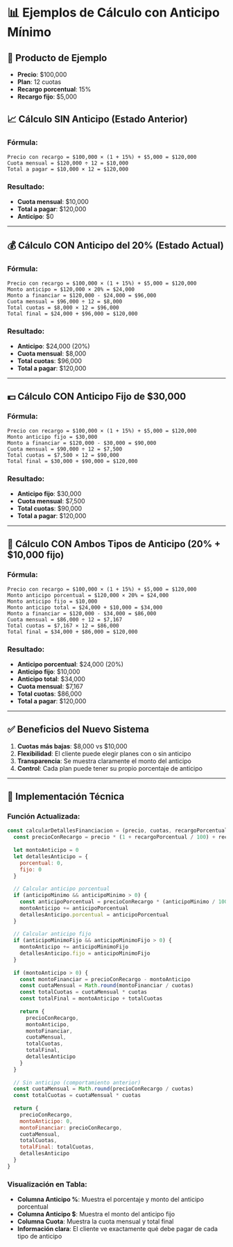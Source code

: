 # 📊 Ejemplos de Cálculo con Anticipo Mínimo

## 🎯 **Producto de Ejemplo**
- **Precio**: $100,000
- **Plan**: 12 cuotas
- **Recargo porcentual**: 15%
- **Recargo fijo**: $5,000

## 📈 **Cálculo SIN Anticipo (Estado Anterior)**

### Fórmula:
```
Precio con recargo = $100,000 × (1 + 15%) + $5,000 = $120,000
Cuota mensual = $120,000 ÷ 12 = $10,000
Total a pagar = $10,000 × 12 = $120,000
```

### Resultado:
- **Cuota mensual**: $10,000
- **Total a pagar**: $120,000
- **Anticipo**: $0

---

## 💰 **Cálculo CON Anticipo del 20% (Estado Actual)**

### Fórmula:
```
Precio con recargo = $100,000 × (1 + 15%) + $5,000 = $120,000
Monto anticipo = $120,000 × 20% = $24,000
Monto a financiar = $120,000 - $24,000 = $96,000
Cuota mensual = $96,000 ÷ 12 = $8,000
Total cuotas = $8,000 × 12 = $96,000
Total final = $24,000 + $96,000 = $120,000
```

### Resultado:
- **Anticipo**: $24,000 (20%)
- **Cuota mensual**: $8,000
- **Total cuotas**: $96,000
- **Total a pagar**: $120,000

---

## 💵 **Cálculo CON Anticipo Fijo de $30,000**

### Fórmula:
```
Precio con recargo = $100,000 × (1 + 15%) + $5,000 = $120,000
Monto anticipo fijo = $30,000
Monto a financiar = $120,000 - $30,000 = $90,000
Cuota mensual = $90,000 ÷ 12 = $7,500
Total cuotas = $7,500 × 12 = $90,000
Total final = $30,000 + $90,000 = $120,000
```

### Resultado:
- **Anticipo fijo**: $30,000
- **Cuota mensual**: $7,500
- **Total cuotas**: $90,000
- **Total a pagar**: $120,000

---

## 🔄 **Cálculo CON Ambos Tipos de Anticipo (20% + $10,000 fijo)**

### Fórmula:
```
Precio con recargo = $100,000 × (1 + 15%) + $5,000 = $120,000
Monto anticipo porcentual = $120,000 × 20% = $24,000
Monto anticipo fijo = $10,000
Monto anticipo total = $24,000 + $10,000 = $34,000
Monto a financiar = $120,000 - $34,000 = $86,000
Cuota mensual = $86,000 ÷ 12 = $7,167
Total cuotas = $7,167 × 12 = $86,000
Total final = $34,000 + $86,000 = $120,000
```

### Resultado:
- **Anticipo porcentual**: $24,000 (20%)
- **Anticipo fijo**: $10,000
- **Anticipo total**: $34,000
- **Cuota mensual**: $7,167
- **Total cuotas**: $86,000
- **Total a pagar**: $120,000

---

## ✅ **Beneficios del Nuevo Sistema**

1. **Cuotas más bajas**: $8,000 vs $10,000
2. **Flexibilidad**: El cliente puede elegir planes con o sin anticipo
3. **Transparencia**: Se muestra claramente el monto del anticipo
4. **Control**: Cada plan puede tener su propio porcentaje de anticipo

---

## 🔧 **Implementación Técnica**

### Función Actualizada:
```javascript
const calcularDetallesFinanciacion = (precio, cuotas, recargoPorcentual, recargoFijo, anticipoMinimo, anticipoMinimoFijo) => {
  const precioConRecargo = precio * (1 + recargoPorcentual / 100) + recargoFijo
  
  let montoAnticipo = 0
  let detallesAnticipo = {
    porcentual: 0,
    fijo: 0
  }
  
  // Calcular anticipo porcentual
  if (anticipoMinimo && anticipoMinimo > 0) {
    const anticipoPorcentual = precioConRecargo * (anticipoMinimo / 100)
    montoAnticipo += anticipoPorcentual
    detallesAnticipo.porcentual = anticipoPorcentual
  }
  
  // Calcular anticipo fijo
  if (anticipoMinimoFijo && anticipoMinimoFijo > 0) {
    montoAnticipo += anticipoMinimoFijo
    detallesAnticipo.fijo = anticipoMinimoFijo
  }
  
  if (montoAnticipo > 0) {
    const montoFinanciar = precioConRecargo - montoAnticipo
    const cuotaMensual = Math.round(montoFinanciar / cuotas)
    const totalCuotas = cuotaMensual * cuotas
    const totalFinal = montoAnticipo + totalCuotas
    
    return {
      precioConRecargo,
      montoAnticipo,
      montoFinanciar,
      cuotaMensual,
      totalCuotas,
      totalFinal,
      detallesAnticipo
    }
  }
  
  // Sin anticipo (comportamiento anterior)
  const cuotaMensual = Math.round(precioConRecargo / cuotas)
  const totalCuotas = cuotaMensual * cuotas
  
  return {
    precioConRecargo,
    montoAnticipo: 0,
    montoFinanciar: precioConRecargo,
    cuotaMensual,
    totalCuotas,
    totalFinal: totalCuotas,
    detallesAnticipo
  }
}
```

### Visualización en Tabla:
- **Columna Anticipo %**: Muestra el porcentaje y monto del anticipo porcentual
- **Columna Anticipo $**: Muestra el monto del anticipo fijo
- **Columna Cuota**: Muestra la cuota mensual y total final
- **Información clara**: El cliente ve exactamente qué debe pagar de cada tipo de anticipo
